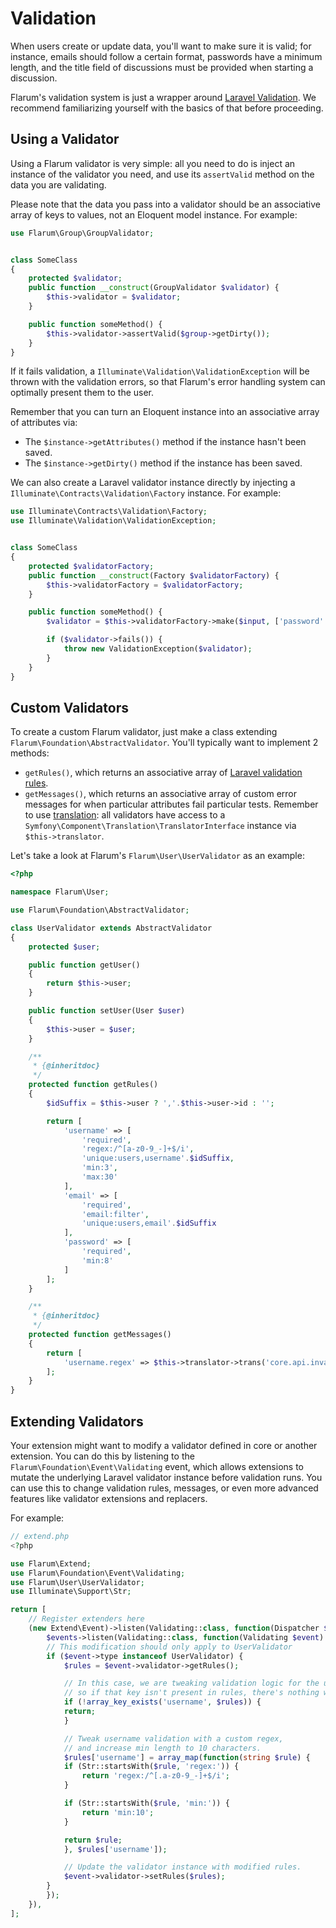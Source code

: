 # Validation

When users create or update data, you'll want to make sure it is valid; for instance, emails should follow a certain format, passwords have a minimum length, and the title field of discussions must be provided when starting a discussion.

Flarum's validation system is just a wrapper around [Laravel Validation](https://laravel.com/docs/6.x/validation#manually-creating-validators). We recommend familiarizing yourself with the basics of that before proceeding.

## Using a Validator

Using a Flarum validator is very simple: all you need to do is inject an instance of the validator you need, and use its `assertValid` method on the data you are validating.

Please note that the data you pass into a validator should be an associative array of keys to values, not an Eloquent model instance. For example:

```php
use Flarum\Group\GroupValidator;


class SomeClass
{
    protected $validator;
    public function __construct(GroupValidator $validator) {
        $this->validator = $validator;
    }

    public function someMethod() {
        $this->validator->assertValid($group->getDirty());
    }
}
```

If it fails validation, a `Illuminate\Validation\ValidationException` will be thrown with the validation errors, so that Flarum's error handling system can optimally present them to the user.

Remember that you can turn an Eloquent instance into an associative array of attributes via:

- The `$instance->getAttributes()` method if the instance hasn't been saved.
- The `$instance->getDirty()` method if the instance has been saved.

We can also create a Laravel validator instance directly by injecting a `Illuminate\Contracts\Validation\Factory` instance. For example:

```php
use Illuminate\Contracts\Validation\Factory;
use Illuminate\Validation\ValidationException;


class SomeClass
{
    protected $validatorFactory;
    public function __construct(Factory $validatorFactory) {
        $this->validatorFactory = $validatorFactory;
    }

    public function someMethod() {
        $validator = $this->validatorFactory->make($input, ['password' => 'required|confirmed']);

        if ($validator->fails()) {
            throw new ValidationException($validator);
        }
    }
}
```

## Custom Validators

To create a custom Flarum validator, just make a class extending `Flarum\Foundation\AbstractValidator`. You'll typically want to implement 2 methods:

- `getRules()`, which returns an associative array of [Laravel validation rules](https://laravel.com/docs/6.x/validation#available-validation-rules).
- `getMessages()`, which returns an associative array of custom error messages for when particular attributes fail particular tests. Remember to use [translation](i18n.md): all validators have access to a `Symfony\Component\Translation\TranslatorInterface` instance via `$this->translator`.

Let's take a look at Flarum's `Flarum\User\UserValidator` as an example:

```php
<?php

namespace Flarum\User;

use Flarum\Foundation\AbstractValidator;

class UserValidator extends AbstractValidator
{
    protected $user;

    public function getUser()
    {
        return $this->user;
    }

    public function setUser(User $user)
    {
        $this->user = $user;
    }

    /**
     * {@inheritdoc}
     */
    protected function getRules()
    {
        $idSuffix = $this->user ? ','.$this->user->id : '';

        return [
            'username' => [
                'required',
                'regex:/^[a-z0-9_-]+$/i',
                'unique:users,username'.$idSuffix,
                'min:3',
                'max:30'
            ],
            'email' => [
                'required',
                'email:filter',
                'unique:users,email'.$idSuffix
            ],
            'password' => [
                'required',
                'min:8'
            ]
        ];
    }

    /**
     * {@inheritdoc}
     */
    protected function getMessages()
    {
        return [
            'username.regex' => $this->translator->trans('core.api.invalid_username_message')
        ];
    }
}
```

## Extending Validators

Your extension might want to modify a validator defined in core or another extension. You can do this by listening to the `Flarum\Foundation\Event\Validating` event, which allows extensions to mutate the underlying Laravel validator instance before validation runs. You can use this to change validation rules, messages, or even more advanced features like validator extensions and replacers.

For example:

```php
// extend.php
<?php

use Flarum\Extend;
use Flarum\Foundation\Event\Validating;
use Flarum\User\UserValidator;
use Illuminate\Support\Str;

return [
    // Register extenders here
    (new Extend\Event)->listen(Validating::class, function(Dispatcher $events) {
        $events->listen(Validating::class, function(Validating $event) {
        // This modification should only apply to UserValidator
        if ($event->type instanceof UserValidator) {
            $rules = $event->validator->getRules();

            // In this case, we are tweaking validation logic for the username attribute,
            // so if that key isn't present in rules, there's nothing we need to do.
            if (!array_key_exists('username', $rules)) {
            return;
            }

            // Tweak username validation with a custom regex,
            // and increase min length to 10 characters.
            $rules['username'] = array_map(function(string $rule) {
            if (Str::startsWith($rule, 'regex:')) {
                return 'regex:/^[.a-z0-9_-]+$/i';
            }

            if (Str::startsWith($rule, 'min:')) {
                return 'min:10';
            }

            return $rule;
            }, $rules['username']);

            // Update the validator instance with modified rules.
            $event->validator->setRules($rules);
        }
        });
    }),
];
```
